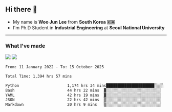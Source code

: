 ## Hi there 👋

- My name is **Woo Jun Lee** from **South Korea 🇰🇷**
- I'm Ph.D Student in **Industrial Engineering** at **Seoul National University**

---

### What I've made

<a href="https://share.streamlit.io/tomtom1103/kuiai_hackathon_2022/main/JL_app.py"><img src="https://img.shields.io/badge/Journey Lee-161B22?style=for-the-badge&logo=streamlit&logoColor=FF4B4B"/></a> <a href="https://jeon-100.github.io/Dangzang/"><img src="https://img.shields.io/badge/당신을 위한 장학금, 당장!-161B22?style=for-the-badge&logo=react&logoColor=#61DAFB"/></a>

<!--START_SECTION:waka-->

```txt
From: 11 January 2022 - To: 15 October 2025

Total Time: 1,394 hrs 57 mins

Python                     1,174 hrs 34 mins█████████████████████░░░░   83.54 %
Bash                       44 hrs 22 mins  ▓░░░░░░░░░░░░░░░░░░░░░░░░   03.16 %
YAML                       42 hrs 19 mins  ▓░░░░░░░░░░░░░░░░░░░░░░░░   03.01 %
JSON                       22 hrs 42 mins  ▒░░░░░░░░░░░░░░░░░░░░░░░░   01.62 %
Markdown                   20 hrs 9 mins   ▒░░░░░░░░░░░░░░░░░░░░░░░░   01.43 %
```

<!--END_SECTION:waka-->
